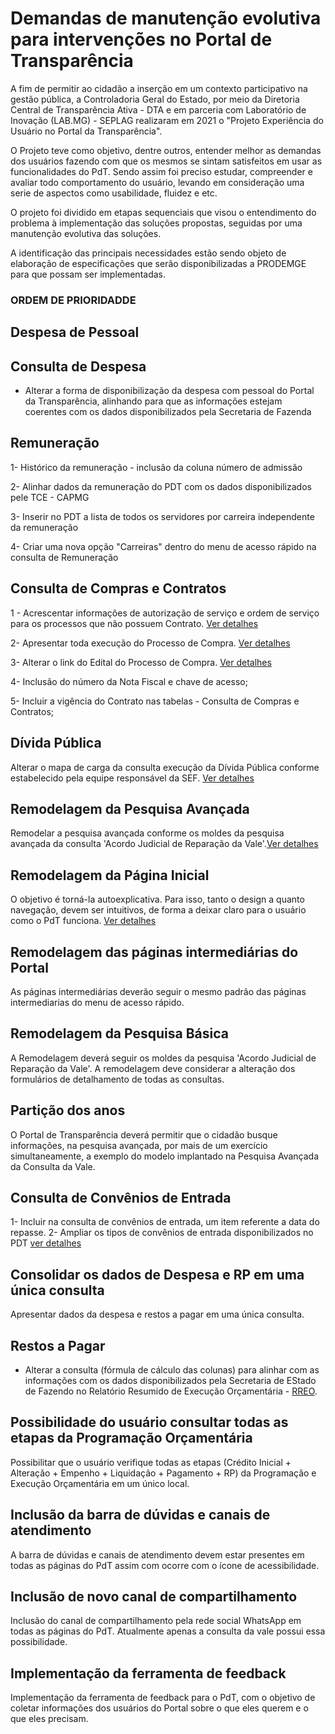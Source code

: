 # Demandas de manutenção evolutiva para intervenções no Portal de Transparência

A fim de permitir ao cidadão a inserção em um contexto participativo na gestão pública, a Controladoria Geral do Estado, por meio da Diretoria Central de Transparência Ativa - DTA e em parceria com Laboratório de Inovação (LAB.MG) - SEPLAG realizaram em 2021 o "Projeto Experiência do Usuário no Portal da Transparência".

O Projeto teve como objetivo, dentre outros, entender melhor as demandas dos usuários fazendo com que os mesmos se sintam satisfeitos em usar as funcionalidades do PdT. Sendo assim foi preciso estudar, compreender e avaliar todo comportamento do usuário, levando em consideração uma serie de aspectos como usabilidade, fluidez e etc.

O projeto foi dividido em etapas sequenciais que visou o entendimento do problema à implementação das soluções propostas, seguidas por uma manutenção evolutiva das soluções.

A identificação das principais necessidades estão sendo objeto de elaboração de especificações que serão disponibilizadas a PRODEMGE para que possam ser implementadas.

### ORDEM DE PRIORIDADDE

## Despesa de Pessoal

## Consulta de Despesa

 - Alterar a forma de disponibilização da despesa com pessoal do Portal da Transparência, alinhando para que as informações estejam coerentes com os dados disponibilizados pela Secretaria de Fazenda

## Remuneração
 
 1- Histórico da remuneração - inclusão da coluna número de admissão
 
 2- Alinhar dados da remuneração do PDT com os dados disponibilizados pele TCE - CAPMG
 
 3- Inserir no PDT a lista de todos os servidores por carreira independente da remuneração
 
 4- Criar uma nova opção "Carreiras" dentro do menu de acesso rápido na consulta de Remuneração

## Consulta de Compras e Contratos
 
 1 - Acrescentar informações de autorização de serviço e ordem de serviço para os processos que não possuem Contrato. [Ver detalhes](https://github.com/transparencia-mg/especificacoes-portal-transparencia/blob/consolidado_melhorias_pdt/consolidado_melhorias_pdt.md#problema-1-1)
 
 2- Apresentar toda execução do Processo de Compra. [Ver detalhes](https://github.com/transparencia-mg/especificacoes-portal-transparencia/blob/consolidado_melhorias_pdt/consolidado_melhorias_pdt.md#problema-2)

3- Alterar o link do Edital do Processo de Compra. [Ver detalhes](https://github.com/transparencia-mg/especificacoes-portal-transparencia/blob/consolidado_melhorias_pdt/consolidado_melhorias_pdt.md#problema-3)

4- Inclusão do número da Nota Fiscal e chave de acesso;

5- Incluir a vigência do Contrato nas tabelas - Consulta de Compras e Contratos;

## Dívida Pública

Alterar o mapa de carga da consulta execução da Dívida Pública conforme estabelecido pela equipe responsável da SEF. [Ver detalhes]()

## Remodelagem da Pesquisa Avançada

Remodelar a pesquisa avançada conforme os moldes da pesquisa avançada da consulta 'Acordo Judicial de Reparação da Vale'.[Ver detalhes]()


## Remodelagem da Página Inicial

O objetivo é torná-la autoexplicativa. Para isso, tanto o design a quanto navegação, devem ser intuitivos, de forma a deixar claro para o usuário como o PdT funciona.
[Ver detalhes]()


## Remodelagem das páginas intermediárias do Portal

As páginas intermediárias deverão seguir o mesmo padrão das páginas intermediarias do menu de acesso rápido.

## Remodelagem da Pesquisa Básica

A Remodelagem deverá seguir os moldes da pesquisa 'Acordo Judicial de Reparação da Vale'. A remodelagem deve considerar a alteração dos formulários de detalhamento de todas as consultas. 

## Partição dos anos

O Portal de Transparência deverá permitir que o cidadão busque informações, na pesquisa avançada, por mais de um exercício simultaneamente, a exemplo do modelo implantado na Pesquisa Avançada da Consulta da Vale.

## Consulta de Convênios de Entrada

1- Incluir na consulta de convênios de entrada, um item referente a data do repasse.
2- Ampliar os tipos de convênios de entrada disponibilizados no PDT [ver detalhes]()


## Consolidar os dados de Despesa e RP em uma única consulta

Apresentar dados da despesa e restos a pagar em uma única consulta. 

## Restos a Pagar

 - Alterar a consulta (fórmula de cálculo das colunas) para alinhar com as informações com os dados disponibilizados pela Secretaria de EStado de Fazendo no Relatório Resumido de Execução Orçamentária - [RREO](http://www.fazenda.mg.gov.br/governo/contadoria_geral/lrf/2021/).

## Possibilidade do usuário consultar todas as etapas da Programação Orçamentária

Possibilitar que o usuário verifique todas as etapas (Crédito Inicial + Alteração + Empenho + Liquidação + Pagamento + RP) da Programação e Execução Orçamentária em um único local.

## Inclusão da barra de dúvidas e canais de atendimento

A barra de dúvidas e canais de atendimento devem estar presentes em todas as páginas do PdT assim com ocorre com o ícone de acessibilidade.
 
## Inclusão de novo canal de compartilhamento

Inclusão do canal de compartilhamento pela rede social WhatsApp em todas as páginas do PdT. Atualmente apenas a consulta da vale possui essa possibilidade.

## Implementação da ferramenta de feedback

Implementação da ferramenta de feedback para o PdT, com o objetivo de coletar informações dos usuários do Portal sobre o que eles querem e o que eles precisam.


